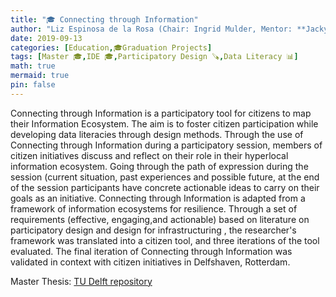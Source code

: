 ```yaml
---
title: "🎓 Connecting through Information"
author: "Liz Espinosa de la Rosa (Chair: Ingrid Mulder, Mentor: **Jacky Bourgeois**)"
date: 2019-09-13
categories: [Education,🎓Graduation Projects]
tags: [Master 🎓,IDE 🎓,Participatory Design 🪚,Data Literacy 📊]
math: true
mermaid: true
pin: false
---
```


Connecting through Information is a participatory tool for citizens to map their Information Ecosystem. The aim is to foster citizen participation while developing data literacies through design methods. Through the use of Connecting through Information during a participatory session, members of citizen initiatives discuss and reflect on their role in their hyperlocal information ecosystem. Going through the path of expression during the session (current situation, past experiences and possible future, at the end of the session participants have concrete actionable ideas to carry on their goals as an initiative. Connecting through Information is adapted from a framework of information ecosystems for resilience. Through a set of requirements (effective, engaging,and actionable) based on literature on participatory design and design for infrastructuring , the researcher's framework was translated into a citizen tool, and three iterations of the tool evaluated. The final iteration of Connecting through Information was validated in context with citizen initiatives in Delfshaven, Rotterdam.

Master Thesis: [TU Delft repository](https://repository.tudelft.nl/islandora/object/uuid%3Acec3a353-6db3-4be4-a024-ab8bca57f77a?collection=education)